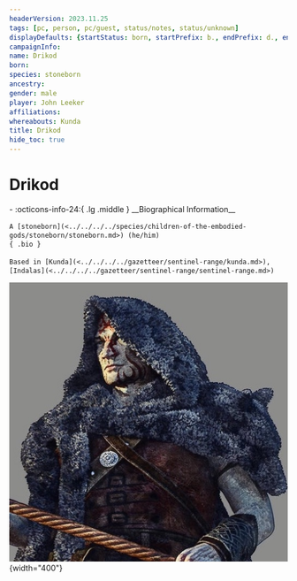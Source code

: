 ```yaml
---
headerVersion: 2023.11.25
tags: [pc, person, pc/guest, status/notes, status/unknown]
displayDefaults: {startStatus: born, startPrefix: b., endPrefix: d., endStatus: died}
campaignInfo:
name: Drikod
born:
species: stoneborn
ancestry:
gender: male
player: John Leeker
affiliations:
whereabouts: Kunda
title: Drikod
hide_toc: true
---
```


# Drikod
<div class="grid cards ext-narrow-margin ext-one-column" markdown>
- :octicons-info-24:{ .lg .middle } __Biographical Information__

    A [stoneborn](<../../../../species/children-of-the-embodied-gods/stoneborn/stoneborn.md>) (he/him)  
    { .bio }

    Based in [Kunda](<../../../../gazetteer/sentinel-range/kunda.md>), [Indalas](<../../../../gazetteer/sentinel-range/sentinel-range.md>)
</div>


![Drikod Portrait](../../../../assets/drikod-portrait.jpg){width="400"}